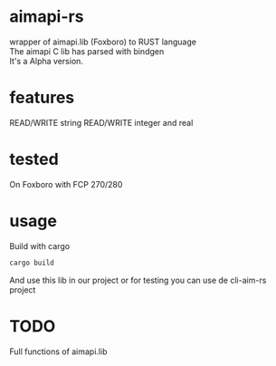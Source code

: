 # aimapi-rs
wrapper of aimapi.lib (Foxboro) to RUST language    
The aimapi C lib has parsed with bindgen   
It's a Alpha version.   

# features
READ/WRITE string
READ/WRITE integer and real

# tested
On Foxboro with FCP 270/280

# usage
Build with cargo

```rust
cargo build
```

And use this lib in our project or for testing you can use de cli-aim-rs project

# TODO
Full functions of aimapi.lib


